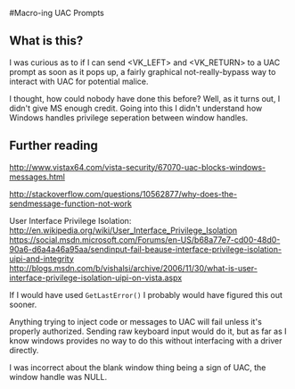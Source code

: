 #Macro-ing UAC Prompts


## What is this?

I was curious as to if I can send <VK_LEFT> and <VK_RETURN> to a UAC prompt as soon as it pops up, a fairly graphical not-really-bypass way to interact with UAC for potential malice.

I thought, how could nobody have done this before?  Well, as it turns out, I didn't give MS enough credit. Going into this I didn't understand how Windows handles privilege seperation between window handles.

## Further reading
http://www.vistax64.com/vista-security/67070-uac-blocks-windows-messages.html

http://stackoverflow.com/questions/10562877/why-does-the-sendmessage-function-not-work

User Interface Privilege Isolation: http://en.wikipedia.org/wiki/User_Interface_Privilege_Isolation
https://social.msdn.microsoft.com/Forums/en-US/b68a77e7-cd00-48d0-90a6-d6a4a46a95aa/sendinput-fail-beause-interface-privilege-isolation-uipi-and-integrity
http://blogs.msdn.com/b/vishalsi/archive/2006/11/30/what-is-user-interface-privilege-isolation-uipi-on-vista.aspx

If I would have used `GetLastError()` I probably would have figured this out sooner.

Anything trying to inject code or messages to UAC will fail unless it's properly authorized.  Sending raw keyboard input would do it, but as far as I know windows provides no way to do this without interfacing with a driver directly.

I was incorrect about the blank window thing being a sign of UAC, the window handle was NULL.
